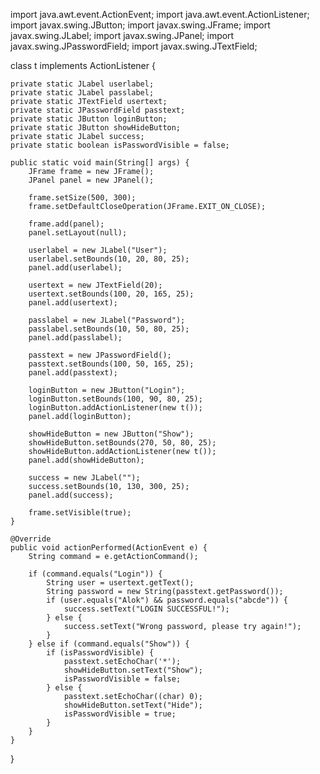 import java.awt.event.ActionEvent;
import java.awt.event.ActionListener;
import javax.swing.JButton;
import javax.swing.JFrame;
import javax.swing.JLabel;
import javax.swing.JPanel;
import javax.swing.JPasswordField;
import javax.swing.JTextField;

class t implements ActionListener {

    private static JLabel userlabel;
    private static JLabel passlabel;
    private static JTextField usertext;
    private static JPasswordField passtext;
    private static JButton loginButton;
    private static JButton showHideButton;
    private static JLabel success;
    private static boolean isPasswordVisible = false;

    public static void main(String[] args) {
        JFrame frame = new JFrame();
        JPanel panel = new JPanel();

        frame.setSize(500, 300);
        frame.setDefaultCloseOperation(JFrame.EXIT_ON_CLOSE);

        frame.add(panel);
        panel.setLayout(null);

        userlabel = new JLabel("User");
        userlabel.setBounds(10, 20, 80, 25);
        panel.add(userlabel);

        usertext = new JTextField(20);
        usertext.setBounds(100, 20, 165, 25);
        panel.add(usertext);

        passlabel = new JLabel("Password");
        passlabel.setBounds(10, 50, 80, 25);
        panel.add(passlabel);

        passtext = new JPasswordField();
        passtext.setBounds(100, 50, 165, 25);
        panel.add(passtext);

        loginButton = new JButton("Login");
        loginButton.setBounds(100, 90, 80, 25);
        loginButton.addActionListener(new t());
        panel.add(loginButton);

        showHideButton = new JButton("Show");
        showHideButton.setBounds(270, 50, 80, 25);
        showHideButton.addActionListener(new t());
        panel.add(showHideButton);

        success = new JLabel("");
        success.setBounds(10, 130, 300, 25);
        panel.add(success);

        frame.setVisible(true);
    }

    @Override
    public void actionPerformed(ActionEvent e) {
        String command = e.getActionCommand();

        if (command.equals("Login")) {
            String user = usertext.getText();
            String password = new String(passtext.getPassword());
            if (user.equals("Alok") && password.equals("abcde")) {
                success.setText("LOGIN SUCCESSFUL!");
            } else {
                success.setText("Wrong password, please try again!");
            }
        } else if (command.equals("Show")) {
            if (isPasswordVisible) {
                passtext.setEchoChar('*');
                showHideButton.setText("Show");
                isPasswordVisible = false;
            } else {
                passtext.setEchoChar((char) 0);
                showHideButton.setText("Hide");
                isPasswordVisible = true;
            }
        }
    }
}
